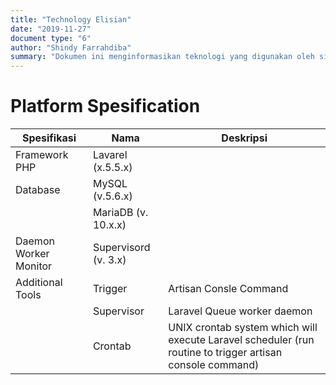 ```yaml
---
title: "Technology Elisian"
date: "2019-11-27"
document type: "6"
author: "Shindy Farrahdiba"
summary: "Dokumen ini menginformasikan teknologi yang digunakan oleh sistem"
---
```


# Platform Spesification
| Spesifikasi | Nama | Deskripsi |
| ------------| -----| ----------|
| Framework PHP | Lavarel (x.5.5.x) | |
| Database | MySQL (v.5.6.x)| |
| | MariaDB (v. 10.x.x) | |
| Daemon Worker Monitor | Supervisord (v. 3.x) | |
| Additional Tools | Trigger | Artisan Consle Command
| | Supervisor | Laravel Queue worker daemon |
| | Crontab | UNIX crontab system which will execute Laravel scheduler (run routine to trigger artisan console command) |